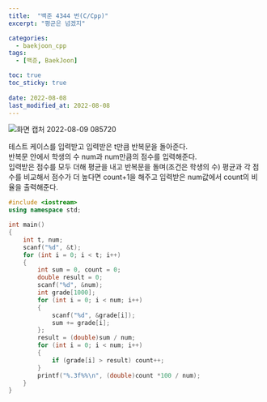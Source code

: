 ```yaml
---
title:  "백준 4344 번(C/Cpp)"
excerpt: "평균은 넘겠지"

categories:
  - baekjoon_cpp
tags:
  - [백준, BaekJoon]

toc: true
toc_sticky: true
 
date: 2022-08-08
last_modified_at: 2022-08-08
---
```


![화면 캡처 2022-08-09 085720](https://user-images.githubusercontent.com/106606698/183534391-2914a2b5-47d1-4c2a-a81c-300756cb4f28.png)
 
테스트 케이스를 입력받고 입력받은 t만큼 반복문을 돌아준다.  
반복문 안에서 학생의 수 num과 num만큼의 점수를 입력해준다.  
입력받은 점수를 모두 더해 평균을 내고 반복문을 돌며(조건은 학생의 수) 평균과 각 점수를 비교해서 점수가 더 높다면 count+1을 해주고 입력받은 num값에서 count의 비율을 출력해준다.  

```c++
#include <iostream>
using namespace std;

int main()
{
	int t, num;
	scanf("%d", &t);
	for (int i = 0; i < t; i++)
	{
		int sum = 0, count = 0;
		double result = 0;
		scanf("%d", &num);
		int grade[1000];
		for (int i = 0; i < num; i++)
		{
			scanf("%d", &grade[i]);
			sum += grade[i];
		};
		result = (double)sum / num;
		for (int i = 0; i < num; i++)
		{
			if (grade[i] > result) count++;
		}
		printf("%.3f%%\n", (double)count *100 / num);
	}
}
```  